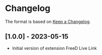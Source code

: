 # Changelog

The format is based on [Keep a Changelog](https://keepachangelog.com/en/1.0.0/).


## [1.0.0] - 2023-05-15
- Initial version of extension FreeD Live Link 

